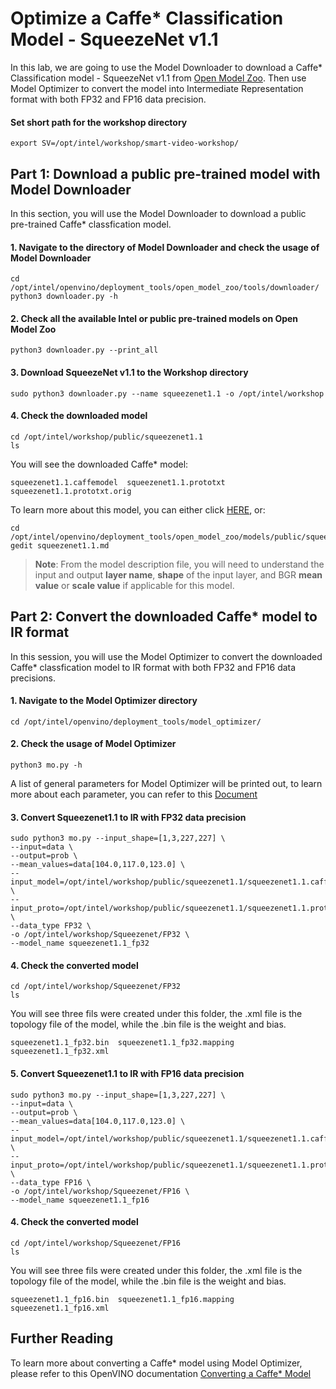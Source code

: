 # Optimize a Caffe* Classification Model - SqueezeNet v1.1

In this lab, we are going to use the Model Downloader to download a Caffe* Classification model - SqueezeNet v1.1 from [Open Model Zoo](https://github.com/openvinotoolkit/open_model_zoo). Then use Model Optimizer to convert the model into Intermediate Representation format with both FP32 and FP16 data precision.  

#### Set short path for the workshop directory

	export SV=/opt/intel/workshop/smart-video-workshop/
    
## Part 1: Download a public pre-trained model with Model Downloader

In this section, you will use the Model Downloader to download a public pre-trained Caffe* classfication model.

#### 1. Navigate to the directory of Model Downloader and check the usage of Model Downloader
 	
	cd /opt/intel/openvino/deployment_tools/open_model_zoo/tools/downloader/
	python3 downloader.py -h

#### 2. Check all the available Intel or public pre-trained models on Open Model Zoo

	python3 downloader.py --print_all

#### 3. Download SqueezeNet v1.1 to the Workshop directory

	sudo python3 downloader.py --name squeezenet1.1 -o /opt/intel/workshop
	
#### 4. Check the downloaded model

	cd /opt/intel/workshop/public/squeezenet1.1
	ls

You will see the downloaded Caffe* model:

	squeezenet1.1.caffemodel  squeezenet1.1.prototxt  squeezenet1.1.prototxt.orig

To learn more about this model, you can either click [HERE](https://github.com/openvinotoolkit/open_model_zoo/blob/master/models/public/squeezenet1.1/squeezenet1.1.md), or:

	cd /opt/intel/openvino/deployment_tools/open_model_zoo/models/public/squeezenet1.1
	gedit squeezenet1.1.md  

> **Note**: From the model description file, you will need to understand the input and output **layer name**, **shape** of the input layer, and BGR **mean value** or **scale value** if applicable for this model.

## Part 2: Convert the downloaded Caffe* model to IR format

In this session, you will use the Model Optimizer to convert the downloaded Caffe* classfication model to IR format with both FP32 and FP16 data precisions.

#### 1. Navigate to the Model Optimizer directory

	cd /opt/intel/openvino/deployment_tools/model_optimizer/

#### 2. Check the usage of Model Optimizer

	python3 mo.py -h

A list of general parameters for Model Optimizer will be printed out, to learn more about each parameter, you can refer to this [Document](https://docs.openvinotoolkit.org/latest/openvino_docs_MO_DG_prepare_model_convert_model_Converting_Model_General.html)

#### 3. Convert Squeezenet1.1 to IR with FP32 data precision

	sudo python3 mo.py --input_shape=[1,3,227,227] \
	--input=data \
	--output=prob \
	--mean_values=data[104.0,117.0,123.0] \
	--input_model=/opt/intel/workshop/public/squeezenet1.1/squeezenet1.1.caffemodel \
	--input_proto=/opt/intel/workshop/public/squeezenet1.1/squeezenet1.1.prototxt \
	--data_type FP32 \
	-o /opt/intel/workshop/Squeezenet/FP32 \
	--model_name squeezenet1.1_fp32

#### 4. Check the converted model 
	
	cd /opt/intel/workshop/Squeezenet/FP32
	ls
	
You will see three fils were created under this folder, the .xml file is the topology file of the model, while the .bin file is the weight and bias.

	squeezenet1.1_fp32.bin  squeezenet1.1_fp32.mapping  squeezenet1.1_fp32.xml

#### 5. Convert Squeezenet1.1 to IR with FP16 data precision

	sudo python3 mo.py --input_shape=[1,3,227,227] \
	--input=data \
	--output=prob \
	--mean_values=data[104.0,117.0,123.0] \
	--input_model=/opt/intel/workshop/public/squeezenet1.1/squeezenet1.1.caffemodel \
	--input_proto=/opt/intel/workshop/public/squeezenet1.1/squeezenet1.1.prototxt \
	--data_type FP16 \
	-o /opt/intel/workshop/Squeezenet/FP16 \
	--model_name squeezenet1.1_fp16

#### 4. Check the converted model 
	
	cd /opt/intel/workshop/Squeezenet/FP16
	ls
	
You will see three fils were created under this folder, the .xml file is the topology file of the model, while the .bin file is the weight and bias.

	squeezenet1.1_fp16.bin  squeezenet1.1_fp16.mapping  squeezenet1.1_fp16.xml

## Further Reading
To learn more about converting a Caffe* model using Model Optimizer, please refer to this OpenVINO documentation [Converting a Caffe* Model](https://docs.openvinotoolkit.org/latest/openvino_docs_MO_DG_prepare_model_convert_model_Convert_Model_From_Caffe.html)
